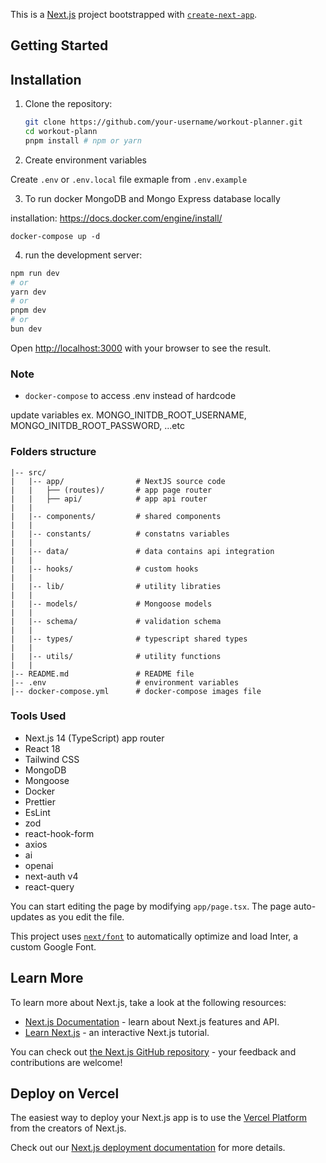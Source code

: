 This is a [Next.js](https://nextjs.org/) project bootstrapped with [`create-next-app`](https://github.com/vercel/next.js/tree/canary/packages/create-next-app).

## Getting Started

## Installation

1. Clone the repository:
   ```sh
   git clone https://github.com/your-username/workout-planner.git
   cd workout-plann
   pnpm install # npm or yarn
   ```

2. Create environment variables

Create `.env` or `.env.local` file exmaple from `.env.example`

3. To run docker MongoDB and Mongo Express database locally

installation: https://docs.docker.com/engine/install/

```
docker-compose up -d
```

4. run the development server:

```bash
npm run dev
# or
yarn dev
# or
pnpm dev
# or
bun dev
```

Open [http://localhost:3000](http://localhost:3000) with your browser to see the result.

### Note
- `docker-compose` to access .env instead of hardcode

update variables ex. MONGO_INITDB_ROOT_USERNAME, MONGO_INITDB_ROOT_PASSWORD, ...etc

### Folders structure

    |-- src/
    |   |-- app/                # NextJS source code
    |   |   ├── (routes)/       # app page router
    |   |   ├── api/            # app api router
    |   |
    |   |-- components/         # shared components
    |   |   
    |   |-- constants/          # constatns variables
    |   |
    |   |-- data/               # data contains api integration
    |   |
    |   |-- hooks/              # custom hooks
    |   |
    |   |-- lib/                # utility libraties
    |   |
    |   |-- models/             # Mongoose models
    |   |
    |   |-- schema/             # validation schema
    |   |
    |   |-- types/              # typescript shared types
    |   |
    |   |-- utils/              # utility functions
    |   |
    |-- README.md               # README file
    |-- .env                    # environment variables
    |-- docker-compose.yml      # docker-compose images file


### Tools Used
- Next.js 14 (TypeScript) app router 
- React 18
- Tailwind CSS
- MongoDB
- Mongoose
- Docker
- Prettier
- EsLint
- zod
- react-hook-form
- axios
- ai
- openai
- next-auth v4
- react-query


You can start editing the page by modifying `app/page.tsx`. The page auto-updates as you edit the file.

This project uses [`next/font`](https://nextjs.org/docs/basic-features/font-optimization) to automatically optimize and load Inter, a custom Google Font.

## Learn More

To learn more about Next.js, take a look at the following resources:

- [Next.js Documentation](https://nextjs.org/docs) - learn about Next.js features and API.
- [Learn Next.js](https://nextjs.org/learn) - an interactive Next.js tutorial.

You can check out [the Next.js GitHub repository](https://github.com/vercel/next.js/) - your feedback and contributions are welcome!

## Deploy on Vercel

The easiest way to deploy your Next.js app is to use the [Vercel Platform](https://vercel.com/new?utm_medium=default-template&filter=next.js&utm_source=create-next-app&utm_campaign=create-next-app-readme) from the creators of Next.js.

Check out our [Next.js deployment documentation](https://nextjs.org/docs/deployment) for more details.
